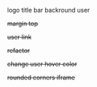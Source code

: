 logo title
bar
backround
user

~~margin top~~

~~user link~~

~~refactor~~

~~change user hover color~~

~~rounded corners iframe~~
